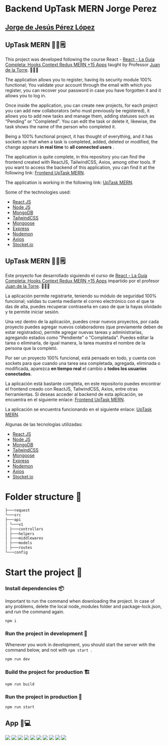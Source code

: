 # Backend UpTask MERN Jorge Perez

## [Jorge de Jesús Pérez López](https://portfolio-jorgeperez.netlify.app/)

## UpTask MERN ✍🏻🗒️

This project was developed following the course React - [React - La Guía Completa: Hooks Context Redux MERN +15 Apps](https://www.udemy.com/course/react-de-principiante-a-experto-creando-mas-de-10-aplicaciones/) taught by Professor [Juan de la Torre](https://codigoconjuan.com/). 👨🏻‍💻

The application allows you to register, having its security module 100% functional; You validate your account through the email with which you register, you can recover your password in case you have forgotten it and it allows you to log in.

Once inside the application, you can create new projects, for each project you can add new collaborators (who must previously be registered), it allows you to add new tasks and manage them, adding statuses such as "Pending" or "Completed". You can edit the task or delete it, likewise, the task shows the name of the person who completed it.

Being a 100% functional project, it has thought of everything, and it has sockets so that when a task is completed, added, deleted or modified, the change appears **in real time** to **all connected users** .

The application is quite complete, in this repository you can find the frontend created with ReactJS, TailwindCSS, Axios, among other tools. If you want to access the backend of this application, you can find it at the following link: [Frontend UpTask MERN](https://github.com/jodeperezlo/UpTask_MERN_frontend).

The application is working in the following link: [UpTask MERN](https://jorgeperez-uptask.netlify.app/).

Some of the technologies used:

- [React JS](https://es.reactjs.org/)
- [Node JS](https://nodejs.org/es/)
- [MongoDB](https://www.mongodb.com/)
- [TailwindCSS](https://tailwindcss.com/)
- [Mongoose](https://mongoosejs.com/)
- [Express](https://www.express.com/)
- [Nodemon](https://nodemon.io/)
- [Axios](https://axios-http.com/docs/intro)
- [Stocket.io](https://socket.io/)

## UpTask MERN ✍🏻🗒️

Este proyecto fue desarrollado siguiendo el curso de [React - La Guía Completa: Hooks Context Redux MERN +15 Apps](https://www.udemy.com/course/react-de-principiante-a-experto-creando-mas-de-10-aplicaciones/) impartido por el profesor [Juan de la Torre](https://codigoconjuan.com/). 👨🏻‍💻

La aplicación permite registrarte, teniendo su módulo de seguridad 100% funcional; validas tu cuenta mediante el correo electrónico con el que te das de alta, puedes recuperar contraseña en caso de que la hayas olvidado y te permite iniciar sesión.

Una vez dentro de la aplicación, puedes crear nuevos proyectos, por cada proyecto puedes agregar nuevos colaboradores (que previamente deben de estar registrados), permite agregar nuevas tareas y administrarlas, agregando estados como "Pendiente" o "Completada". Puedes editar la tarea o eliminarla, de igual manera, la tarea muestra el nombre de la persona que la completó.

Por ser un proyecto 100% funcional, está pensado en todo, y cuenta con sockets para que cuando una tarea sea completada, agregada, eliminada o modificada, aparezca **en tiempo real** el cambio a **todos los usuarios conectados**.

La aplicación está bastante completa, en este repositorio puedes encontrar el frontend creado con ReactJS, TailwindCSS, Axios, entre otras herramientas. Si deseas acceder al backend de esta aplicación, se encuentra en el siguiente enlace: [Frontend UpTask MERN](https://github.com/jodeperezlo/UpTask_MERN_frontend).

La aplicación se encuentra funcionando en el siguiente enlace: [UpTask MERN](https://jorgeperez-uptask.netlify.app/).

Algunas de las tecnologías utilizadas:

- [React JS](https://es.reactjs.org/)
- [Node JS](https://nodejs.org/es/)
- [MongoDB](https://www.mongodb.com/)
- [TailwindCSS](https://tailwindcss.com/)
- [Mongoose](https://mongoosejs.com/)
- [Express](https://www.express.com/)
- [Nodemon](https://nodemon.io/)
- [Axios](https://axios-http.com/docs/intro)
- [Stocket.io](https://socket.io/)

# Folder structure 📁

```md
├───request
└───src
├───api
│ └───v1
│ ├───controllers
│ ├───helpers
│ ├───middlewares
│ ├───models
│ ├───routes
└───config
```

# Start the project 🚀

### Install dependencies 📦

Important to run the command when downloading the project. In case of any problems, delete the local node_modules folder and package-lock.json, and run the command again.

```console
npm i
```

### Run the project in development 🚀

Whenever you work in development, you should start the server with the command below, and not with `npm start `.

```console
npm run dev
```

### Build the project for production 🏗️

```console
npm run build
```

### Run the project in production 🚀

```console
npm run start
```

## App 📱💻

![](assets/1.png)
![](assets/2.png)
![](assets/3.png)
![](assets/4.png)
![](assets/5.png)
![](assets/6.png)
![](assets/7.png)
![](assets/8.png)
![](assets/9.png)
![](assets/10.png)
